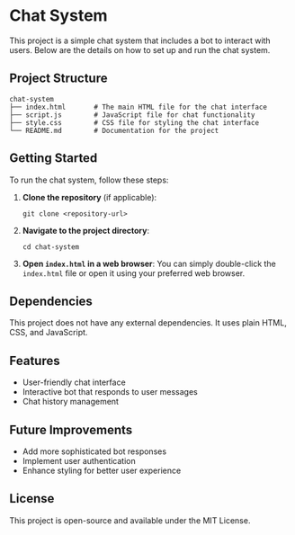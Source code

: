 # Chat System

This project is a simple chat system that includes a bot to interact with users. Below are the details on how to set up and run the chat system.

## Project Structure

```
chat-system
├── index.html       # The main HTML file for the chat interface
├── script.js        # JavaScript file for chat functionality
├── style.css        # CSS file for styling the chat interface
└── README.md        # Documentation for the project
```

## Getting Started

To run the chat system, follow these steps:

1. **Clone the repository** (if applicable):
   ```
   git clone <repository-url>
   ```

2. **Navigate to the project directory**:
   ```
   cd chat-system
   ```

3. **Open `index.html` in a web browser**:
   You can simply double-click the `index.html` file or open it using your preferred web browser.

## Dependencies

This project does not have any external dependencies. It uses plain HTML, CSS, and JavaScript.

## Features

- User-friendly chat interface
- Interactive bot that responds to user messages
- Chat history management

## Future Improvements

- Add more sophisticated bot responses
- Implement user authentication
- Enhance styling for better user experience

## License

This project is open-source and available under the MIT License.
